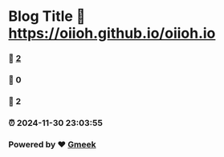 # Blog Title :link: https://oiioh.github.io/oiioh.io 
### :page_facing_up: [2](https://oiioh.github.io/oiioh.io/tag.html) 
### :speech_balloon: 0 
### :hibiscus: 2 
### :alarm_clock: 2024-11-30 23:03:55 
### Powered by :heart: [Gmeek](https://github.com/Meekdai/Gmeek)

